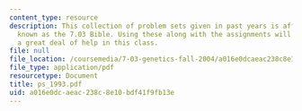 ```yaml
---
content_type: resource
description: This collection of problem sets given in past years is affectionately
  known as the 7.03 Bible. Using these along with the assignments will give the student
  a great deal of help in this class.
file: null
file_location: /coursemedia/7-03-genetics-fall-2004/a016e0dcaeac238c8e10bdf41f9fb13e_ps_1993.pdf
file_type: application/pdf
resourcetype: Document
title: ps_1993.pdf
uid: a016e0dc-aeac-238c-8e10-bdf41f9fb13e
---
```

